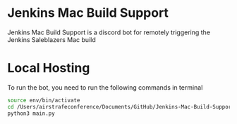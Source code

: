 # Jenkins Mac Build Support
Jenkins Mac Build Support is a discord bot for remotely triggering the Jenkins Saleblazers Mac build

# Local Hosting
To run the bot, you need to run the following commands in terminal
```Zsh
source env/bin/activate
cd /Users/airstrafeconference/Documents/GitHub/Jenkins-Mac-Build-Support
python3 main.py 
```
